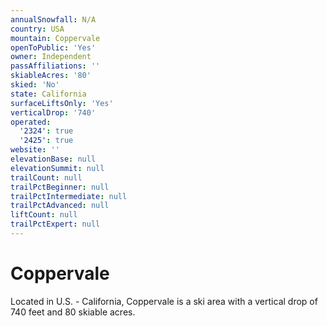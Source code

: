 ```yaml
---
annualSnowfall: N/A
country: USA
mountain: Coppervale
openToPublic: 'Yes'
owner: Independent
passAffiliations: ''
skiableAcres: '80'
skied: 'No'
state: California
surfaceLiftsOnly: 'Yes'
verticalDrop: '740'
operated:
  '2324': true
  '2425': true
website: ''
elevationBase: null
elevationSummit: null
trailCount: null
trailPctBeginner: null
trailPctIntermediate: null
trailPctAdvanced: null
liftCount: null
trailPctExpert: null
---
```



# Coppervale

Located in U.S. - California, Coppervale is a ski area with a vertical drop of 740 feet and 80 skiable acres.
